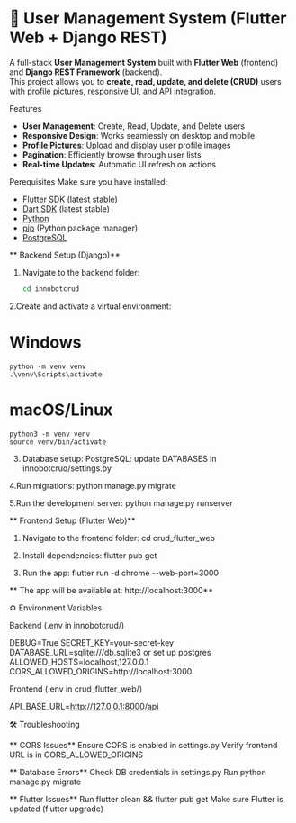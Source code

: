 # 👥 User Management System (Flutter Web + Django REST)

A full-stack **User Management System** built with **Flutter Web** (frontend) and **Django REST Framework** (backend).  
This project allows you to **create, read, update, and delete (CRUD)** users with profile pictures, responsive UI, and API integration.  


Features
-  **User Management**: Create, Read, Update, and Delete users  
-  **Responsive Design**: Works seamlessly on desktop and mobile  
-  **Profile Pictures**: Upload and display user profile images  
-  **Pagination**: Efficiently browse through user lists  
-  **Real-time Updates**: Automatic UI refresh on actions

Perequisites
Make sure you have installed:  
- [Flutter SDK](https://flutter.dev/docs/get-started/install) (latest stable)  
- [Dart SDK](https://dart.dev/get-dart) (latest stable)  
- [Python](https://www.python.org/downloads/)  
- [pip](https://pip.pypa.io/en/stable/installation/) (Python package manager)  
- [PostgreSQL](https://www.postgresql.org/download/)

** Backend Setup (Django)**

1. Navigate to the backend folder:
   ```bash
   cd innobotcrud

2.Create and activate a virtual environment:
   # Windows
    python -m venv venv
    .\venv\Scripts\activate

  # macOS/Linux
    python3 -m venv venv
    source venv/bin/activate

3. Database setup:
    PostgreSQL: update DATABASES in innobotcrud/settings.py

4.Run migrations:
    python manage.py migrate

5.Run the development server:
    python manage.py runserver

**  Frontend Setup (Flutter Web)**

1. Navigate to the frontend folder:
   cd crud_flutter_web
   
2. Install dependencies:
   flutter pub get
   
3. Run the app:
   flutter run -d chrome --web-port=3000

 **  The app will be available at: http://localhost:3000**

 ⚙️ Environment Variables

 Backend (.env in innobotcrud/)
 
 DEBUG=True
  SECRET_KEY=your-secret-key
  DATABASE_URL=sqlite:///db.sqlite3 or set up postgres
  ALLOWED_HOSTS=localhost,127.0.0.1
  CORS_ALLOWED_ORIGINS=http://localhost:3000

Frontend (.env in crud_flutter_web/)

API_BASE_URL=http://127.0.0.1:8000/api


 🛠️ Troubleshooting

**  CORS Issues**
  Ensure CORS is enabled in settings.py
  Verify frontend URL is in CORS_ALLOWED_ORIGINS
  
**  Database Errors**
  Check DB credentials in settings.py
  Run python manage.py migrate
  
**  Flutter Issues**
  Run flutter clean && flutter pub get
  Make sure Flutter is updated (flutter upgrade)
   

  

  

    
